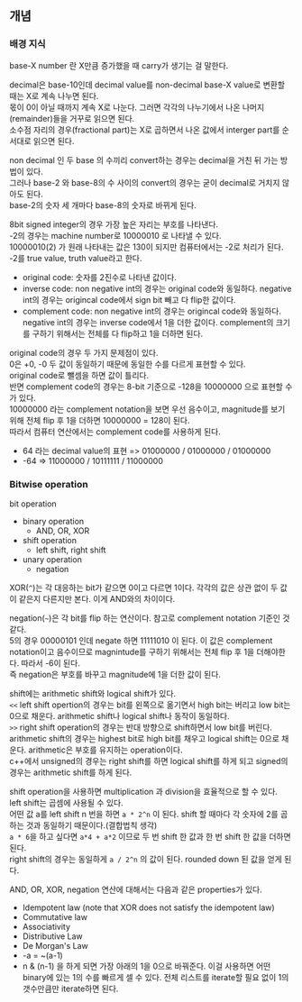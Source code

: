 ## 개념

### 배경 지식

base-X number 란 X만큼 증가했을 때 carry가 생기는 걸 말한다.   

decimal은 base-10인데 decimal value를 non-decimal base-X value로 변환할 때는 X로 계속 나누면 된다.   
몫이 0이 아닐 때까지 계속 X로 나눈다. 그러면 각각의 나누기에서 나온 나머지(remainder)들을 거꾸로 읽으면 된다.   
소수점 자리의 경우(fractional part)는 X로 곱하면서 나온 값에서 interger part를 순서대로 읽으면 된다.   

non decimal 인 두 base 의 수끼리 convert하는 경우는 decimal을 거친 뒤 가는 방법이 있다.   
그러나 base-2 와 base-8의 수 사이의 convert의 경우는 굳이 decimal로 거치지 않아도 된다.   
base-2의 숫자 세 개마다 base-8의 숫자로 바뀌게 된다.

8bit signed integer의 경우 가장 높은 자리는 부호를 나타낸다.   
-2의 경우는 machine number로 10000010 로 나타낼 수 있다.   
10000010(2) 가 원래 나타내는 값은 130이 되지만 컴퓨터에서는 -2로 처리가 된다. -2를 true value, truth value라고 한다.   

- original code: 숫자를 2진수로 나타낸 값이다.
- inverse code: non negative int의 경우는 original code와 동일하다. negative int의 경우는 origincal code에서 sign bit 빼고 다 flip한 값이다.
- complement code: non negative int의 경우는 origincal code와 동일하다. negative int의 경우는 inverse code에서 1을 더한 값이다. complement의 크기를 구하기 위해서는 전체를 다 flip하고 1을 더하면 된다.

original code의 경우 두 가지 문제점이 있다.   
0은 +0, -0 두 값이 동일하기 때문에 동일한 수를 다르게 표현할 수 있다.   
original code로 뺄셈을 하면 값이 틀리다.   
반면 complement code의 경우는 8-bit 기준으로 -128을 10000000 으로 표현할 수가 있다.   
10000000 라는 complement notation을 보면 우선 음수이고, magnitude를 보기 위해 전체 flip 후 1을 더하면 10000000 = 128이 된다.    
따라서 컴퓨터 연산에서는 complement code를 사용하게 된다.

- 64 라는 decimal value의 표현 => 01000000 / 01000000 / 01000000
- -64 => 11000000 / 10111111 / 11000000

### Bitwise operation

bit operation

- binary operation
  - AND, OR, XOR
- shift operation
  - left shift, right shift
- unary operation
  - negation

XOR(`^`)는 각 대응하는 bit가 같으면 0이고 다르면 1이다. 각각의 값은 상관 없이 두 값이 같은지 다른지만 본다. 이게 AND와의 차이이다.   

negation(`~`)은 각 bit를 flip 하는 연산이다. 참고로 complement notation 기준인 것 같다.    
5의 경우 00000101 인데 negate 하면 11111010 이 된다. 이 값은 complement notation이고 음수이므로 magnintude를 구하기 위해서는 전체 flip 후 1을 더해야한다. 따라서 -6이 된다.   
즉 negation은 부호를 바꾸고 magnitude에 1을 더한 값이 된다.   

shift에는 arithmetic shift와 logical shift가 있다.   
`<<` left shift opertion의 경우는 bit를 왼쪽으로 옮기면서 high bit는 버리고 low bit는 0으로 채운다. arithmetic shift나 logical shift나 동작이 동일하다.   
`>>` right shift operation의 경우는 반대 방향으로 shift하면서 low bit를 버린다. arithmetic shift의 경우는 highest bit로 high bit를 채우고 logical shift는 0으로 채운다. arithmetic은 부호를 유지하는 operation이다.   
c++에서 unsigned의 경우는 right shift를 하면 logical shift를 하게 되고 signed의 경우는 arithmetic shift를 하게 된다.   

shift operation을 사용하면 multiplication 과 division을 효율적으로 할 수 있다.   
left shift는 곱셈에 사용될 수 있다.   
어떤 값 a를 left shift n 번을 하면 `a * 2^n` 이 된다. shift 할 때마다 각 숫자에 2를 곱하는 것과 동일하기 때문이다.(결합법칙 생각)    
`a * 6`을 하고 싶다면 `a*4 + a*2` 이므로 두 번 shift 한 값과 한 번 shift 한 값을 더하면 된다.   
right shift의 경우는 동일하게 `a / 2^n` 의 값이 된다. rounded down 된 값을 얻게 된다.   


AND, OR, XOR, negation 연산에 대해서는 다음과 같은 properties가 있다.   
- Idempotent law (note that XOR does not satisfy the idempotent law)
- Commutative law
- Associativity
- Distributive Law
- De Morgan's Law
- -a = ~(a-1)
- n & (n-1) 을 하게 되면 가장 아래의 1을 0으로 바꿔준다. 이걸 사용하면 어떤 binary에 있는 1의 수를 빠르게 셀 수 있다. 전체 리스트를 iterate할 필요 없이 1의 갯수만큼만 iterate하면 된다.
